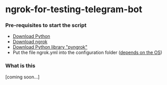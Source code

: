 # ngrok-for-testing-telegram-bot
### Pre-requisites to start the script
- [Download Python](https://www.python.org/downloads/)
- [Download ngrok](https://ngrok.com/download)
- [Download Python library "pyngrok"](https://pypi.org/project/pyngrok/)
- Put the file ngrok.yml into the configuration folder ([depends on the OS](https://ngrok.com/docs/agent/config/))

### What is this
\[coming soon...]

